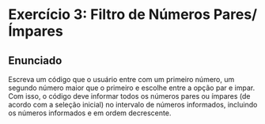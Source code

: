 # Exercício 3: Filtro de Números Pares/Ímpares

## Enunciado

Escreva um código que o usuário entre com um primeiro número, um segundo número maior que o primeiro e escolhe entre a opção par e impar. Com isso, o código deve informar todos os números pares ou ímpares (de acordo com a seleção inicial) no intervalo de números informados, incluindo os números informados e em ordem decrescente.